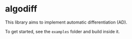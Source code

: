 # algodiff

This library aims to implement automatic differentiation (AD).

To get started, see the `examples` folder and build inside it.
